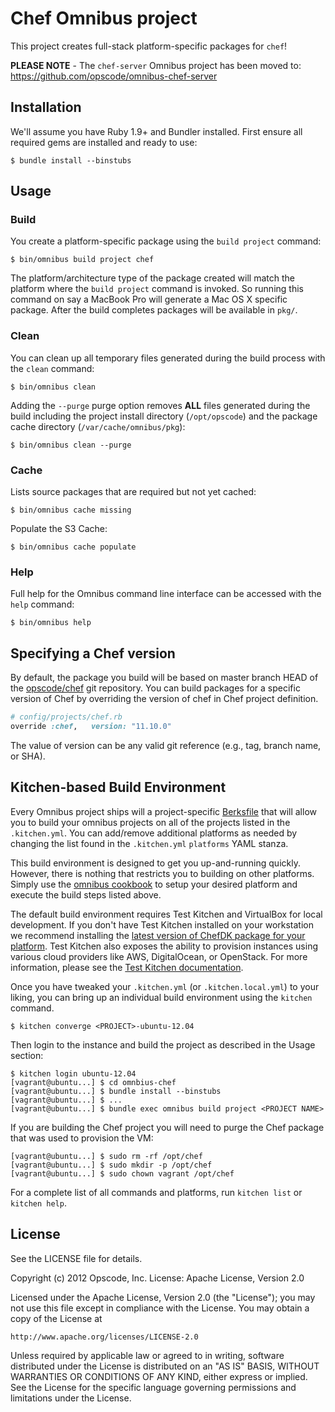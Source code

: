 # Chef Omnibus project

This project creates full-stack platform-specific packages for `chef`!

__PLEASE NOTE__ - The `chef-server` Omnibus project has been moved to:
https://github.com/opscode/omnibus-chef-server

## Installation

We'll assume you have Ruby 1.9+ and Bundler installed. First ensure all
required gems are installed and ready to use:

```shell
$ bundle install --binstubs
```

## Usage

### Build

You create a platform-specific package using the `build project` command:

```shell
$ bin/omnibus build project chef
```

The platform/architecture type of the package created will match the platform
where the `build project` command is invoked. So running this command on say a
MacBook Pro will generate a Mac OS X specific package. After the build
completes packages will be available in `pkg/`.

### Clean

You can clean up all temporary files generated during the build process with
the `clean` command:

```shell
$ bin/omnibus clean
```

Adding the `--purge` purge option removes __ALL__ files generated during the
build including the project install directory (`/opt/opscode`) and
the package cache directory (`/var/cache/omnibus/pkg`):

```shell
$ bin/omnibus clean --purge
```

### Cache

Lists source packages that are required but not yet cached:

```shell
$ bin/omnibus cache missing
```

Populate the S3 Cache:

```shell
$ bin/omnibus cache populate
```

### Help

Full help for the Omnibus command line interface can be accessed with the
`help` command:

```shell
$ bin/omnibus help
```

## Specifying a Chef version

By default, the package you build will be based on master branch HEAD of the
[opscode/chef](https://github.com/opscode/chef) git repository. You can build
packages for a specific version of Chef by overriding the version of chef in
Chef project definition.

```ruby
# config/projects/chef.rb
override :chef,   version: "11.10.0"
```

The value of version can be any valid git reference (e.g., tag,
branch name, or SHA).

Kitchen-based Build Environment
-------------------------------
Every Omnibus project ships will a project-specific [Berksfile](http://berkshelf.com/)
that will allow you to build your omnibus projects on all of the projects listed
in the `.kitchen.yml`. You can add/remove additional platforms as needed by
changing the list found in the `.kitchen.yml` `platforms` YAML stanza.

This build environment is designed to get you up-and-running quickly. However,
there is nothing that restricts you to building on other platforms. Simply use
the [omnibus cookbook](https://github.com/opscode-cookbooks/omnibus) to setup
your desired platform and execute the build steps listed above.

The default build environment requires Test Kitchen and VirtualBox for local
development. If you don't have Test Kitchen installed on your workstation we
recommend installing the
[latest version of ChefDK package for your platform](http://www.getchef.com/downloads/chef-dk/mac/).
Test Kitchen also exposes the ability to provision instances using various cloud
providers like AWS, DigitalOcean, or OpenStack. For more information, please see
the [Test Kitchen documentation](http://kitchen.ci).

Once you have tweaked your `.kitchen.yml` (or `.kitchen.local.yml`) to your
liking, you can bring up an individual build environment using the `kitchen`
command.

```shell
$ kitchen converge <PROJECT>-ubuntu-12.04
```

Then login to the instance and build the project as described in the Usage
section:

```shell
$ kitchen login ubuntu-12.04
[vagrant@ubuntu...] $ cd omnbius-chef
[vagrant@ubuntu...] $ bundle install --binstubs
[vagrant@ubuntu...] $ ...
[vagrant@ubuntu...] $ bundle exec omnibus build project <PROJECT NAME>
```

If you are building the Chef project you will need to purge the Chef package
that was used to provision the VM:

```shell
[vagrant@ubuntu...] $ sudo rm -rf /opt/chef
[vagrant@ubuntu...] $ sudo mkdir -p /opt/chef
[vagrant@ubuntu...] $ sudo chown vagrant /opt/chef
```

For a complete list of all commands and platforms, run `kitchen list` or
`kitchen help`.

## License

See the LICENSE file for details.

Copyright (c) 2012 Opscode, Inc.
License: Apache License, Version 2.0

Licensed under the Apache License, Version 2.0 (the "License");
you may not use this file except in compliance with the License.
You may obtain a copy of the License at

    http://www.apache.org/licenses/LICENSE-2.0

Unless required by applicable law or agreed to in writing, software
distributed under the License is distributed on an "AS IS" BASIS,
WITHOUT WARRANTIES OR CONDITIONS OF ANY KIND, either express or implied.
See the License for the specific language governing permissions and
limitations under the License.

